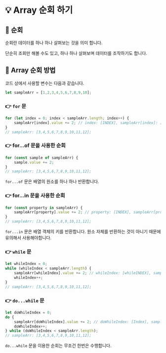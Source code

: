 # 💡 Array 순회 하기

## 📌 순회

순회란 데이터를 하나 하나 살펴보는 것을 의미 합니다.

단순히 조회만 해볼 수도 있고, 하나 하나 살펴보며 데이터를 조작하기도 합니다.

## 📌 Array 순회 방법

코드 상에서 사용할 변수는 다음과 같습니다.

```javascript
let sampleArr = [1,2,3,4,5,6,7,8,9,10];
```

### 👉 `for` 문

```javascript
for (let index = 0; index < sampleArr.length; index++) {
    sampleArr[index].value += 2; // index: [INDEX], sampleArr[index]: [VALUE]
}
// sampleArr: [3,4,5,6,7,8,9,10,11,12];
```

### 👉 for...of 문을 사용한 순회

```javascript
for (const sample of sampleArr) {
    sample.value += 2;
}
// sampleArr: [3,4,5,6,7,8,9,10,11,12];
```

`for...of` 문은 배열의 원소를 하나 하나 반환합니다.

### 👉 for...in 문을 사용한 순회

```javascript
for (const property in sampleArr) {
    sampleArr[property].value += 2; // property: [INDEX], sampleArr[property]: sampleClass { value: [VALUE] }
}
// sampleArr: [3,4,5,6,7,8,9,10,11,12];
```

`for...in` 문은 배열 객체의 키를 반환합니다. 원소 자체를 반환하는 것이 아니기 때문에 유의해서 사용해야합니다.

### 👉 `while` 문

```javascript
let whileIndex = 0;
while (whileIndex < sampleArr.length) {
    sampleArr[whileIndex].value += 2; // whileIndex: [whileINDEX], sampleArr[whileIndex]: [VALUE]
    whileIndex++;
}
// sampleArr: [3,4,5,6,7,8,9,10,11,12];
```

### 👉 `do...while` 문

```javascript
let doWhileIndex = 0;
do {
    sampleArr[doWhileIndex].value += 2; // doWhileIndex: [Index], sampleArr[doWhileIndex]: [VALUE]
    doWhileIndex++;
} while (doWhileIndex < sampleArr.length);
// sampleArr: [3,4,5,6,7,8,9,10,11,12];
```

`do...while` 문을 이용한 순회는 무조건 한번은 수행합니다.
